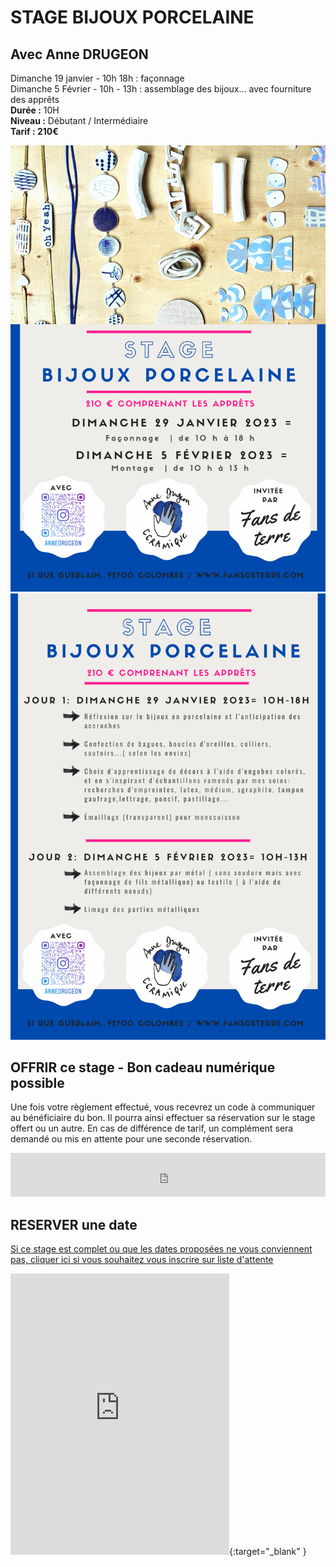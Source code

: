 # STAGE BIJOUX PORCELAINE  
## Avec Anne DRUGEON    
Dimanche 19 janvier  - 10h 18h : façonnage  
Dimanche 5 Février - 10h - 13h : assemblage des bijoux... avec fourniture des apprêts  
**Durée :**  10H  
**Niveau :**  Débutant / Intermédiaire  
**Tarif : 210€**  

<img src="/images/programme_stage_bijoux_porcelaine_fansdeterre.png" class="image-stage" alt="Affiche stage bijoux porcelain avec Anne Drugeon">

<img src="/images/stage_bijoux_porcelaine_fansdeterre.png" class="image-stage" alt="Affiche stage bijoux porcelain avec Anne Drugeon">
  
  
## OFFRIR ce stage - Bon cadeau numérique possible  
Une fois votre règlement effectué, vous recevrez un code à communiquer au bénéficiaire du bon. Il pourra ainsi effectuer sa réservation sur le stage offert ou un autre. En cas de différence de tarif, un complément sera demandé ou mis en attente pour une seconde réservation.    

<iframe id="haWidget" allowtransparency="true" src="https://www.helloasso.com/associations/fans-de-terre/evenements/bon-cadeau-2022-2023/widget-bouton" style="width: 100%; height: 70px; border: none;"></iframe>  

## RESERVER une date  
[Si ce stage est complet ou que les dates proposées ne vous conviennent pas, cliquer ici si vous souhaitez vous inscrire sur liste d'attente](https://docs.google.com/forms/d/e/1FAIpQLScDnAGxa7UlusJ0sVcahW_FnYDXCc4BQsAE5W8vGXzb9_z4pg/viewform?entry.1318731939&entry.625861564&entry.1682638982&entry.1661862399&entry.635975601)
<iframe id="haWidget" allowtransparency="true" src="https://www.helloasso.com/associations/fans-de-terre/evenements/stages-bijoux-1j-1-2/widget-vignette" style="width: 350px; height: 450px; border: none;"></iframe>{:target="_blank" }  
